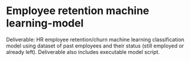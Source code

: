 # Employee retention machine learning-model
Deliverable: HR employee retention/churn machine learning classification model using dataset of past employees and their status (still employed or already left). Deliverable also includes executable model script.

